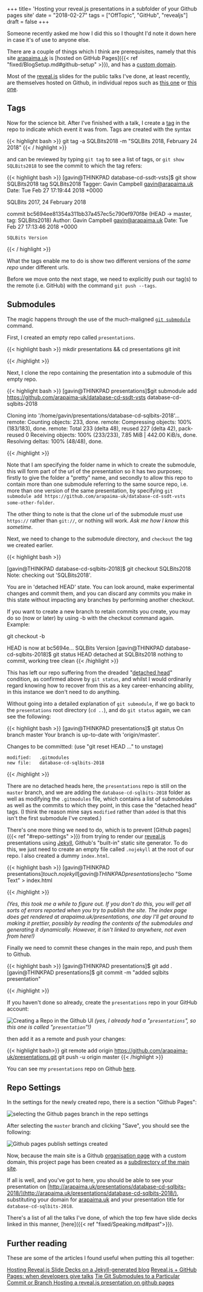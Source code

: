 +++
title=  'Hosting your reveal.js presentations in a subfolder of your Github pages site'
date =  "2018-02-27"
tags = ["OffTopic", "GitHub", "revealjs"]
draft = false
+++

Someone recently asked me how I did this so I thought I'd note it down here in case it's of use to anyone else.

There are a couple of things which I think are prerequisites, namely that this site [arapaima.uk](http://arapaima.uk) is [hosted on GitHub Pages]({{< ref "fixed/BlogSetup.md#github-setup" >}}), and has a [custom domain](https://help.github.com/articles/using-a-custom-domain-with-github-pages/).

Most of the [reveal.js](https://revealjs.com) slides for the public talks I've done, at least recently, are themselves hosted on Github, in individual repos such as [this one](https://github.com/arapaima-uk/slides-tsqlt-groupby) or [this one](https://github.com/arapaima-uk/database-cd-ssdt-vsts).

## Tags

Now for the science bit. After I've finished with a talk, I create a [tag](https://git-scm.com/book/en/v2/Git-Basics-Tagging) in the repo to indicate which event it was from. Tags are created with the syntax

{{< highlight bash >}}
git tag -a SQLBits2018 -m "SQLBits 2018, February 24 2018"
{{< / highlight >}}

and can be reviewed by typing `git tag` to see a list of tags, or `git show SQLBits2018` to see the commit to which the tag refers:

{{< highlight bash >}}
[gavin@THINKPAD database-cd-ssdt-vsts]$ git show SQLBits2018 
tag SQLBits2018
Tagger: Gavin Campbell <gavin@arapaima.uk>
Date:   Tue Feb 27 17:19:44 2018 +0000

SQLBits 2017, 24 February 2018

commit bc5694ee81354a311bb37a457ec5c790ef970f8e (HEAD -> master, tag: SQLBits2018)
Author: Gavin Campbell <gavin@arapaima.uk>
Date:   Tue Feb 27 17:13:46 2018 +0000

    SQLBits Version
{{< / highlight >}}

What the tags enable me to do is show two different versions of the _same repo_ under different urls.

Before we move onto the next stage, we need to explicitly push our tag(s) to the remote (i.e. GitHub) with the command `git push --tags`.

## Submodules

The magic happens through the use of the much-maligned [`git submodule`](https://git-scm.com/docs/git-submodule) command.

First, I created an empty repo called `presentations`.


{{< highlight bash >}}
mkdir presentations && cd presentations
git init

{{< /highlight >}}

Next, I clone the repo containing the presentation into a submodule of this empty repo.


{{< highlight bash >}}
[gavin@THINKPAD presentations]$git submodule add https://github.com/arapaima-uk/database-cd-ssdt-vsts database-cd-sqlbits-2018


Cloning into '/home/gavin/presentations/database-cd-sqlbits-2018'...
remote: Counting objects: 233, done.
remote: Compressing objects: 100% (183/183), done.
remote: Total 233 (delta 48), reused 227 (delta 42), pack-reused 0
Receiving objects: 100% (233/233), 7.85 MiB | 442.00 KiB/s, done.
Resolving deltas: 100% (48/48), done.

{{< /highlight >}}

Note that I am specifying the folder name in which to create the submodule, this will form part of the url of the presentation so it has two purposes; firstly to give the folder a "pretty" name, and secondly to allow this repo to contain more than one submodule referring to the same source repo, i.e. more than one version of the same presentation, by specifying `git submodule add https://github.com/arapaima-uk/database-cd-ssdt-vsts some-other-folder`. 

The other thing to note is that the clone url of the submodule *must* use `https://` rather than `git://`, or nothing will work. _Ask me how I know this sometime._

Next, we need to change to the submodule directory, and `checkout` the tag we created earlier.

{{< highlight bash >}}

[gavin@THINKPAD database-cd-sqlbits-2018]$ git checkout SQLBits2018 
Note: checking out 'SQLBits2018'.

You are in 'detached HEAD' state. You can look around, make experimental
changes and commit them, and you can discard any commits you make in this
state without impacting any branches by performing another checkout.

If you want to create a new branch to retain commits you create, you may
do so (now or later) by using -b with the checkout command again. Example:

  git checkout -b <new-branch-name>

HEAD is now at bc5694e... SQLBits Version
[gavin@THINKPAD database-cd-sqlbits-2018]$ git status
HEAD detached at SQLBits2018
nothing to commit, working tree clean
{{< /highlight >}}

This has left our repo suffering from the dreaded "[detached head](https://www.google.co.uk/search?q=git+detached+head)" condition, as confirmed above by `git status`,  and whilst I would ordinarily regard knowing how to recover from this as a key career-enhancing ability, in this instance we don't need to do anything.

Without going into a detailed explanation of `git submodule`, if we go back to the `presentations` root directory (`cd ..`), and do `git status` again, we can see the following:

{{< highlight bash >}}
[gavin@THINKPAD presentations]$ git status
On branch master
Your branch is up-to-date with 'origin/master'.

Changes to be committed:
  (use "git reset HEAD <file>..." to unstage)

	modified:   .gitmodules
	new file:   database-cd-sqlbits-2018
{{< /highlight >}}

There are no detached heads here, the `presentations` repo is still on the `master` branch, and we are adding the `database-cd-sqlbits-2018` folder as well as modifying the `.gitmodules` file, which contains a list of submodules as well as the commits to which they point, in this case the "detached head" tags. (I think the reason mine says `modified` rather than `added` is that this isn't the first submodule I've created.)

There's one more thing we need to do, which is to prevent [Github pages]({{< ref "#repo-settings" >}}) from trying to render our [reveal.js](https://revealjs.com) presentations using [Jekyll](https://jekyllrb.com/), Github's "built-in" static site generator. To do this, we just need to create an empty file called `.nojekyll` at the root of our repo. I also created a dummy `index.html`. 

{{< highlight bash >}}
[gavin@THINKPAD presentations]$touch .nojekyll
[gavin@THINKPAD presentations]$echo "<html><body>Some Text</body></html>" > index.html

{{< /highlight >}}

_(Yes, this took me a while to figure out. If you don't do this, you will get all sorts of errors reported when you try to publish the site. The index page does get rendered at arapaima.uk/presentations, one day I'll get around to making it prettier, possibly by reading the contents of the submodules and generating it dynamically. However, it isn't linked to anywhere, not even from here!)_


Finally we need to commit these changes in the main repo, and push them to Github.

{{< highlight bash >}}
[gavin@THINKPAD presentations]$ git add .
[gavin@THINKPAD presentations]$ git commit -m "added sqlbits presentation"

{{< /highlight >}}

If you haven't done so already, create the `presentations` repo in your GitHub account:

![Creating a Repo in the Github UI](https://s3-eu-west-1.amazonaws.com/aksidjenakfjg/hosting-revealjs-github-pages/createrepo.png)
_(yes, I already had a "`presentations`", so this one is called "`presentation`"!)_

 then add it as a remote and push your changes:

{{< highlight bash>}}
git remote add origin https://github.com/arapaima-uk/presentations.git
git push -u origin master
{{< /highlight >}}

You can see my `presentations` repo on Github [here](https://github.com/arapaima-uk/presentations).

## Repo Settings

In the settings for the newly created repo, there is a section "Github Pages":

![selecting the Github pages branch in the repo settings](https://s3-eu-west-1.amazonaws.com/aksidjenakfjg/hosting-revealjs-github-pages/selectmasterbranch.png)

After selecting the `master` branch and clicking "Save", you should see the following:

![Github pages publish settings created](https://s3-eu-west-1.amazonaws.com/aksidjenakfjg/hosting-revealjs-github-pages/branchselected.png)

Now, because the main site is a Github [organisation page](https://help.github.com/articles/user-organization-and-project-pages/) with a custom domain, this project page has been created as a [subdirectory of the main site](https://help.github.com/articles/custom-domain-redirects-for-github-pages-sites/).

If all is well, and you've got to here, you should be able to see your presentation on [http://arapaima.uk/presentations/database-cd-sqlbits-2018/](http://arapaima.uk/presentations/database-cd-sqlbits-2018/), substituting your domain for [arapaima.uk](http://arapaima.uk) and your presentation title for `database-cd-sqlbits-2018`.

There's a list of all the talks I've done, of which the top few have slide decks linked in this manner, [here]({{< ref "fixed/Speaking.md#past">}}).

## Further reading

These are some of the articles I found useful when putting this all together:

[Hosting Reveal.js Slide Decks on a Jekyll-generated blog](http://jpmoral.com/blogging/2015/07/29/hosting-revealjs-slides-on-jekyll.html)
[Reveal.js + GitHub Pages: when developers give talks](https://www.chenhuijing.com/blog/revealjs-and-github-pages/)
[Tie Git Submodules to a Particular Commit or Branch ](https://twoguysarguing.wordpress.com/2010/11/14/tie-git-submodules-to-a-particular-commit-or-branch/)
[Hosting a reveal.js presentation on github pages](http://annaken.github.io/hosting-revealjs-presentation-github-pages)